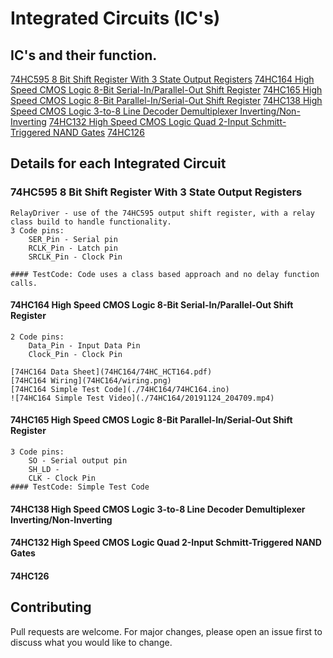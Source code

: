 # Integrated Circuits (IC's)

## IC's and their function.
[74HC595 8 Bit Shift Register With 3 State Output Registers](#74hc595-8-bit-shift-register-with-3-state-output-registers)
[74HC164 High Speed CMOS Logic 8-Bit Serial-In/Parallel-Out Shift Register](#74hc164-high-speed-cmos-logic-8-bit-serial-in-parallel-out-shift-register)
[74HC165 High Speed CMOS Logic 8-Bit Parallel-In/Serial-Out Shift Register](#74hc165-high-speed-cmos-logic-8-bit-parallel-in-serial-out-shift-register)
[74HC138 High Speed CMOS Logic 3-to-8 Line Decoder Demultiplexer Inverting/Non-Inverting](#74hc138-high-speed-cmos-logic-3-to-8-line-decoder-demultiplexer-inverting-non-inverting)
[74HC132 High Speed CMOS Logic Quad 2-Input Schmitt-Triggered NAND Gates](#74hc132-high-speed-cmos-logic-quad-2-input-schmitt-triggered-nand-gates)
[74HC126](#74hc126)

## Details for each Integrated Circuit

### 74HC595 8 Bit Shift Register With 3 State Output Registers
    RelayDriver - use of the 74HC595 output shift register, with a relay class build to handle functionality.
    3 Code pins:
        SER_Pin - Serial pin
        RCLK_Pin - Latch pin
        SRCLK_Pin - Clock Pin

    #### TestCode: Code uses a class based approach and no delay function calls.

#### 74HC164 High Speed CMOS Logic 8-Bit Serial-In/Parallel-Out Shift Register

    2 Code pins:
        Data_Pin - Input Data Pin
        Clock_Pin - Clock Pin
    
    [74HC164 Data Sheet](74HC164/74HC_HCT164.pdf)
    [74HC164 Wiring](74HC164/wiring.png)
    [74HC164 Simple Test Code](./74HC164/74HC164.ino)
    ![74HC164 Simple Test Video](./74HC164/20191124_204709.mp4)

#### 74HC165 High Speed CMOS Logic 8-Bit Parallel-In/Serial-Out Shift Register

    3 Code pins:
        SO - Serial output pin
        SH_LD - 
        CLK - Clock Pin
    #### TestCode: Simple Test Code

#### 74HC138 High Speed CMOS Logic 3-to-8 Line Decoder Demultiplexer Inverting/Non-Inverting

#### 74HC132 High Speed CMOS Logic Quad 2-Input Schmitt-Triggered NAND Gates

#### 74HC126 



## Contributing
Pull requests are welcome. For major changes, please open an issue first to discuss what you would like to change.
